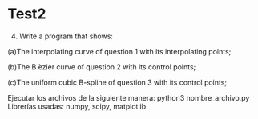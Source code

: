 # Test2

4. Write a program that shows:

(a)The interpolating curve of question 1 with its interpolating points;

(b)The B ́ezier curve of question 2 with its control points;

(c)The uniform cubic B-spline of question 3 with its control points;

Ejecutar los archivos de la siguiente manera:
python3 nombre_archivo.py
Librerías usadas:
numpy, scipy, matplotlib
